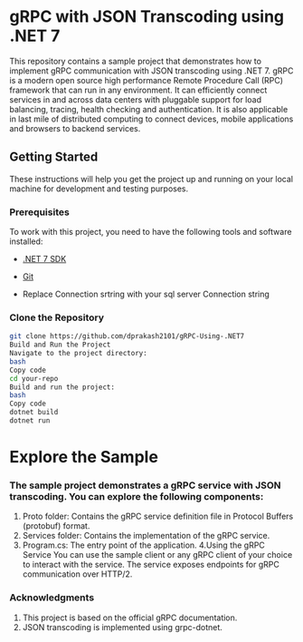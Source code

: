 

# gRPC with JSON Transcoding using .NET 7

This repository contains a sample project that demonstrates how to implement gRPC communication with JSON transcoding using .NET 7. 
gRPC is a modern open source high performance Remote Procedure Call (RPC) framework that can run in any environment. It can efficiently connect services in and across data centers with pluggable support for load balancing, tracing, health checking and authentication. It is also applicable in last mile of distributed computing to connect devices, mobile applications and browsers to backend services.
## Getting Started

These instructions will help you get the project up and running on your local machine for development and testing purposes.

### Prerequisites

To work with this project, you need to have the following tools and software installed:

- [.NET 7 SDK](https://dotnet.microsoft.com/download/dotnet/7.0)
- [Git](https://git-scm.com/)
  
- Replace Connection srtring with your sql server Connection string

### Clone the Repository

```bash
git clone https://github.com/dprakash2101/gRPC-Using-.NET7
Build and Run the Project
Navigate to the project directory:
bash
Copy code
cd your-repo
Build and run the project:
bash
Copy code
dotnet build
dotnet run
```
# Explore the Sample
### The sample project demonstrates a gRPC service with JSON transcoding. You can explore the following components:

1. Proto folder: Contains the gRPC service definition file in Protocol Buffers (protobuf) format.
2. Services folder: Contains the implementation of the gRPC service.
3. Program.cs: The entry point of the application.
4.Using the gRPC Service You can use the sample client or any gRPC client of your choice to interact with the service. The service exposes endpoints for gRPC communication over HTTP/2.



### Acknowledgments
1. This project is based on the official gRPC documentation.
2. JSON transcoding is implemented using grpc-dotnet.
